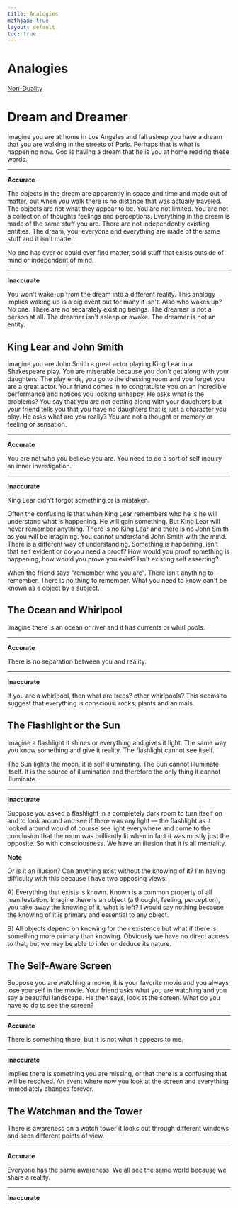 ```yaml
---
title: Analogies
mathjax: true
layout: default
toc: true
---
```



# Analogies

[Non-Duality](Introduction.html)




# Dream and Dreamer

Imagine you are at home in Los Angeles and fall asleep you have a dream that you are walking in the streets of Paris. Perhaps that is what is happening now. God is having a dream that he is you at home reading these words.


---
**Accurate**

The objects in the dream are apparently in space and time and made out of matter, but when you walk there is no distance that was actually traveled. The objects are not what they appear to be.  You are not limited. You are not a collection of thoughts feelings and perceptions. Everything in the dream is made of the same stuff you are. There are not independently existing entities. The dream, you, everyone and everything are made of the same stuff and it isn't matter.

No one has ever or could ever find matter, solid stuff that exists outside of mind or independent of mind.

---
**Inaccurate**

You won't wake-up from the dream into a different reality. This analogy implies waking up is a big event but for many it isn't. Also who wakes up? No one. There are no separately existing beings. The dreamer is not a person at all. The dreamer isn't asleep or awake. The dreamer is not an entity.


## King Lear and John Smith

Imagine you are John Smith a great actor playing King Lear in a Shakespeare play. You are miserable because you don't get along with your daughters. The play ends, you go to the dressing room and you forget you are a great actor. Your friend comes in to congratulate you on an incredible performance and notices you looking unhappy. He asks what is the problems? You say that you are not getting along with your daughters but your friend tells you that you have no daughters that is just a character you play. He asks what are you really? You are not a thought or memory or feeling or sensation.


---
**Accurate**

You are not who you believe you are. You need to do a sort of self inquiry an inner investigation.

---
**Inaccurate**

King Lear didn't forgot something or is mistaken.

Often the confusing is that when King Lear remembers who he is he will understand what is happening. He will gain something. But King Lear will never remember anything. There is no King Lear and there is no John Smith as you will be imagining. You cannot understand John Smith with the mind. There is a different way of understanding. Something is happening, isn't that self evident or do you need a proof? How would you proof something is happening, how would you prove you exist? Isn't existing self asserting?

When the friend says "remember who you are". There isn't anything to remember. There is no thing to remember. What you need to know can't be known as a object by a subject.


## The Ocean and Whirlpool

Imagine there is an ocean or river and it has currents or whirl pools. 

---
**Accurate**

There is no separation between you and reality.

---
**Inaccurate**

If you are a whirlpool, then what are trees? other whirlpools? This seems to suggest that everything is conscious: rocks, plants and animals.




## The Flashlight or the Sun

Imagine a flashlight it shines or everything and gives it light. The same way you know something and give it reality.
The flashlight cannot see itself.

The Sun lights the moon, it is self illuminating. The Sun cannot illuminate itself. It is the source of illumination and therefore the only thing it cannot illuminate.

---
**Inaccurate**

Suppose you asked a flashlight in a completely dark room to turn itself on and to look around and see if there was any light — the flashlight as it looked around would of course see light everywhere and come to the conclusion
that the room was brilliantly lit when in fact it was mostly just the opposite. So with consciousness. We have an illusion that it is all mentality.  

**Note**

Or is it an illusion? Can anything exist without the knowing of it?  I'm having difficulty with this because I have two opposing views:

A)  Everything that exists is known. Known is a common property of all manifestation.  Imagine there is an object (a thought, feeling, perception), you take away the knowing of it, what is left? I would say nothing because the knowing of it is primary and essential to any object.

B)  All objects depend on knowing for their existence but what if there is something more primary than knowing. Obviously we have no direct access to that, but we may be able to infer or deduce its nature.



## The Self-Aware Screen

Suppose you are watching a movie, it is your favorite movie and you always lose yourself in the movie.
Your friend asks what you are watching and you say a beautiful landscape.  He then says, look at the screen.
What do you have to do to see the screen?


---
**Accurate**

There is something there, but it is not what it appears to me.

---
**Inaccurate**


Implies there is something you are missing, or that there is a confusing that will be resolved. An event where now you look at the screen and everything immediately changes forever.


## The Watchman and the Tower

There is awareness on a watch tower it looks out through different windows and sees different points of view.


---
**Accurate**

Everyone has the same awareness. We all see the same world because we share a reality. 

---
**Inaccurate**